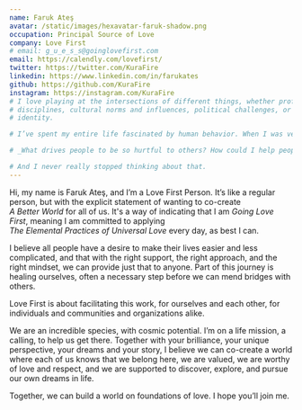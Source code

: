```yaml
---
name: Faruk Ateş
avatar: /static/images/hexavatar-faruk-shadow.png
occupation: Principal Source of Love
company: Love First
# email: g_u_e_s_s@goinglovefirst.com
email: https://calendly.com/lovefirst/
twitter: https://twitter.com/KuraFire
linkedin: https://www.linkedin.com/in/farukates
github: https://github.com/KuraFire
instagram: https://instagram.com/KuraFire
# I love playing at the intersections of different things, whether professional
# disciplines, cultural norms and influences, political challenges, or matters of personal
# identity.

# I’ve spent my entire life fascinated by human behavior. When I was very little I was bullied in school, and one particular instance was so hurtful that I spent all of recess sitting on a bench wondering:

# _What drives people to be so hurtful to others? How could I help people so that they wouldn’t feel the need to do that?_

# And I never really stopped thinking about that.
---
```


Hi, my name is Faruk Ateş, and I’m a <nobr className="lf">Love First Person</nobr>. It’s like a regular person, but with the explicit statement of wanting to co-create _<nobr>A Better World</nobr>_ for all of us. It's a way of indicating that I am <em>Going Love First</em>, meaning I am committed to applying _<nobr>The Elemental Practices of Universal Love</nobr>_ every day, as best I can.

I believe all people have a desire to make their lives easier and less complicated, and that with the right support, the right approach, and the right mindset, we can provide just that to anyone. Part of this journey is healing ourselves, often a necessary step before we can mend bridges with others.

<nobr className="lf">Love First</nobr> is about facilitating this work, for ourselves and each other, for individuals and communities and organizations alike.

We are an incredible species, with cosmic potential. I’m on a life mission, a calling, to help us get there. Together with your brilliance, your unique perspective, your dreams and your story, I believe we can co-create a world where each of us knows that we belong here, we are valued, we are worthy of love and respect, and we are supported to discover, explore, and pursue our own dreams in life.

Together, we can build a world on foundations of love. I hope you’ll join me.
